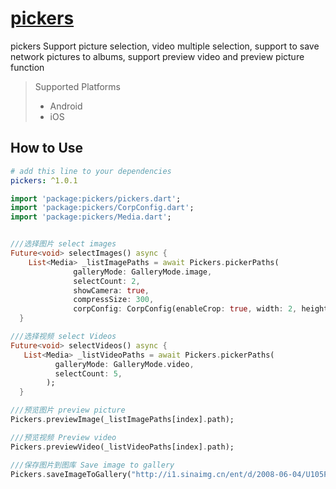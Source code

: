 # [pickers](https://github.com/lisen87/pickers.git)

pickers Support picture selection, video multiple selection, support to save network pictures to albums, support preview video and preview picture function

> Supported  Platforms
> * Android
> * iOS

## How to Use

```yaml
# add this line to your dependencies
pickers: ^1.0.1
```

```dart
import 'package:pickers/pickers.dart';
import 'package:pickers/CorpConfig.dart';
import 'package:pickers/Media.dart';
```
```dart

///选择图片 select images
Future<void> selectImages() async {
    List<Media> _listImagePaths = await Pickers.pickerPaths(
              galleryMode: GalleryMode.image,
              selectCount: 2,
              showCamera: true,
              compressSize: 300,
              corpConfig: CorpConfig(enableCrop: true, width: 2, height: 1));
  }

```
```dart
///选择视频 select Videos
Future<void> selectVideos() async {
   List<Media> _listVideoPaths = await Pickers.pickerPaths(
          galleryMode: GalleryMode.video,
          selectCount: 5,
        );
  }
```

```dart
///预览图片 preview picture
Pickers.previewImage(_listImagePaths[index].path);

///预览视频 Preview video
Pickers.previewVideo(_listVideoPaths[index].path);
```
```dart
///保存图片到图库 Save image to gallery
Pickers.saveImageToGallery("http://i1.sinaimg.cn/ent/d/2008-06-04/U105P28T3D2048907F326DT20080604225106.jpg");
```

